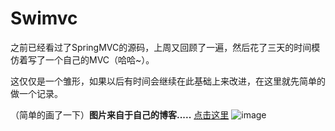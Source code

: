 # Swimvc
之前已经看过了SpringMVC的源码，上周又回顾了一遍，然后花了三天的时间模仿着写了一个自己的MVC（哈哈~）。        
  
  这仅仅是一个雏形，如果以后有时间会继续在此基础上来改进，在这里就先简单的做一个记录。  

（简单的画了一下）**图片来自于自己的博客.....** [点击这里](http://blog.csdn.net/z497221362/article/category/5906091)
![image](http://img.blog.csdn.net/20151026183705655?watermark/2/text/aHR0cDovL2Jsb2cuY3Nkbi5uZXQv/font/5a6L5L2T/fontsize/400/fill/I0JBQkFCMA==/dissolve/70/gravity/Center)
